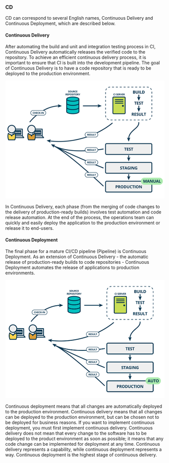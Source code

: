 ### CD

CD can correspond to several English names, Continuous Delivery and Continuous Deployment, which are described below.

#### Continuous Delivery

After automating the build and unit and integration testing process in CI, Continuous Delivery automatically releases the verified code to the repository. To achieve an efficient continuous delivery process, it is important to ensure that CI is built into the development pipeline. The goal of Continuous Delivery is to have a code repository that is ready to be deployed to the production environment.

![图片描述](assets/lab-introduction-to-devops-and-cicd-2-0.png)

In Continuous Delivery, each phase (from the merging of code changes to the delivery of production-ready builds) involves test automation and code release automation. At the end of the process, the operations team can quickly and easily deploy the application to the production environment or release it to end-users.

#### Continuous Deployment

The final phase for a mature CI/CD pipeline (Pipeline) is Continuous Deployment. As an extension of Continuous Delivery - the automatic release of production-ready builds to code repositories - Continuous Deployment automates the release of applications to production environments.

![图片描述](assets/lab-introduction-to-devops-and-cicd-2-1.png)

Continuous deployment means that all changes are automatically deployed to the production environment. Continuous delivery means that all changes can be deployed to the production environment, but can be chosen not to be deployed for business reasons. If you want to implement continuous deployment, you must first implement continuous delivery.
Continuous delivery does not mean that every change to the software has to be deployed to the product environment as soon as possible; it means that any code change can be implemented for deployment at any time.
Continuous delivery represents a capability, while continuous deployment represents a way. Continuous deployment is the highest stage of continuous delivery.
